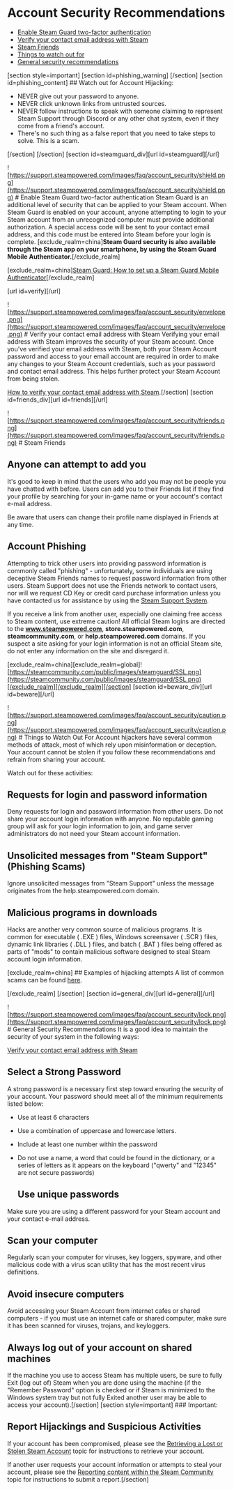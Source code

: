 # Account Security Recommendations


* [Enable Steam Guard two-factor authentication](#steamguard)
* [Verify your contact email address with Steam](#verify)
* [Steam Friends](#friends)
* [Things to watch out for](#beware)
* [General security recommendations](#general)

  
  
[section style=important]  [section id=phishing_warning]   [/section]    [section id=phishing_content] ## Watch out for Account Hijacking:

* NEVER give out your password to anyone.
* NEVER click unknown links from untrusted sources.
* NEVER follow instructions to speak with someone claiming to represent Steam Support through Discord or any other chat system, even if they come from a friend's account.
* There's no such thing as a false report that you need to take steps to solve. This is a scam.

 [/section]       [/section]      [section id=steamguard_div][url id=steamguard][/url]  
  
![https://support.steampowered.com/images/faq/account_security/shield.png](https://support.steampowered.com/images/faq/account_security/shield.png)  # Enable Steam Guard two-factor authentication
Steam Guard is an additional level of security that can be applied to your Steam account. When Steam Guard is enabled on your account, anyone attempting to login to your Steam account from an unrecognized computer must provide additional authorization. A special access code will be sent to your contact email address, and this code must be entered into Steam before your login is complete. [exclude_realm=china]**Steam Guard security is also available through the Steam app on your smartphone, by using the Steam Guard Mobile Authenticator.**[/exclude_realm]  
  
[exclude_realm=china][Steam Guard: How to set up a Steam Guard Mobile Authenticator](https://help.steampowered.com/en/faqs/view/6891-E071-C9D9-0134)[/exclude_realm]  
  
[url id=verify][/url]  
  
![https://support.steampowered.com/images/faq/account_security/envelope.png](https://support.steampowered.com/images/faq/account_security/envelope.png)  # Verify your contact email address with Steam
Verifying your email address with Steam improves the security of your Steam account. Once you've verified your email address with Steam, both your Steam Account password and access to your email account are required in order to make any changes to your Steam Account credentials, such as your password and contact email address. This helps further protect your Steam Account from being stolen.  
  
[How to verify your contact email address with Steam](https://help.steampowered.com/en/faqs/view/1F1B-BE53-E7CA-A76F#verify).[/section]    [section id=friends_div][url id=friends][/url]  
  
![https://support.steampowered.com/images/faq/account_security/friends.png](https://support.steampowered.com/images/faq/account_security/friends.png)  # Steam Friends
## Anyone can attempt to add you
It's good to keep in mind that the users who add you may not be people you have chatted with before. Users can add you to their Friends list if they find your profile by searching for your in-game name or your account's contact e-mail address.   
  
Be aware that users can change their profile name displayed in Friends at any time.  
  
## Account Phishing
Attempting to trick other users into providing password information is commonly called "phishing" - unfortunately, some individuals are using deceptive Steam Friends names to request password information from other users. Steam Support does not use the Friends network to contact users, nor will we request CD Key or credit card purchase information unless you have contacted us for assistance by using the [Steam Support System](https://help.steampowered.com/en/faqs/view/6F69-0324-B2DB-6E7E).  
  
If you receive a link from another user, especially one claiming free access to Steam content, use extreme caution! All official Steam logins are directed to the **www.steampowered.com**, **store.steampowered.com**, **steamcommunity.com**, or **help.steampowered.com** domains. If you suspect a site asking for your login information is not an official Steam site, do not enter any information on the site and disregard it.  
  
[exclude_realm=china][exclude_realm=global]![https://steamcommunity.com/public/images/steamguard/SSL.png](https://steamcommunity.com/public/images/steamguard/SSL.png)[/exclude_realm][/exclude_realm][/section]    [section id=beware_div][url id=beware][/url]  
  
![https://support.steampowered.com/images/faq/account_security/caution.png](https://support.steampowered.com/images/faq/account_security/caution.png)  # Things to Watch Out For
Account hijackers have several common methods of attack, most of which rely upon misinformation or deception. Your account cannot be stolen if you follow these recommendations and refrain from sharing your account.  
  
Watch out for these activities:  
  
## Requests for login and password information
Deny requests for login and password information from other users. Do not share your account login information with anyone. No reputable gaming group will ask for your login information to join, and game server administrators do not need your Steam account information.  
  
## Unsolicited messages from "Steam Support" (Phishing Scams)
Ignore unsolicited messages from "Steam Support" unless the message originates from the help.steampowered.com domain.  
  
## Malicious programs in downloads
Hacks are another very common source of malicious programs. It is common for executable ( .EXE ) files, Windows screensaver ( .SCR ) files, dynamic link libraries ( .DLL ) files, and batch ( .BAT ) files being offered as parts of "mods" to contain malicious software designed to steal Steam account login information.   
  
[exclude_realm=china] ## Examples of hijacking attempts
A list of common scams can be found [here](http://www.reddit.com/r/Steam/wiki/scamtypes).  
  
[/exclude_realm]  [/section]    [section id=general_div][url id=general][/url]  
  
![https://support.steampowered.com/images/faq/account_security/lock.png](https://support.steampowered.com/images/faq/account_security/lock.png)  # General Security Recommendations
It is a good idea to maintain the security of your system in the following ways:  
  
[Verify your contact email address with Steam](https://help.steampowered.com/en/faqs/view/1F1B-BE53-E7CA-A76F#verify)  
  
## Select a Strong Password
A strong password is a necessary first step toward ensuring the security of your account. Your password should meet all of the minimum requirements listed below:  
  

* Use at least 6 characters
* Use a combination of uppercase and lowercase letters.
* Include at least one number within the password
* Do not use a name, a word that could be found in the dictionary, or a series of letters as it appears on the keyboard ("qwerty" and "12345" are not secure passwords)

  ## Use unique passwords
Make sure you are using a different password for your Steam account and your contact e-mail address.  
  
## Scan your computer
Regularly scan your computer for viruses, key loggers, spyware, and other malicious code with a virus scan utility that has the most recent virus definitions.  
  
## Avoid insecure computers
Avoid accessing your Steam Account from internet cafes or shared computers - if you must use an internet cafe or shared computer, make sure it has been scanned for viruses, trojans, and keyloggers.  
  
## Always log out of your account on shared machines
If the machine you use to access Steam has multiple users, be sure to fully Exit (log out of) Steam when you are done using the machine (if the "Remember Password" option is checked or if Steam is minimized to the Windows system tray but not fully Exited another user may be able to access your account).[/section]         [section style=important] ### Important:
## Report Hijackings and Suspicious Activities
If your account has been compromised, please see the [Retrieving a Lost or Stolen Steam Account](https://help.steampowered.com/en/faqs/view/0A94-F308-34A5-1988) topic for instructions to retrieve your account.  
  
If another user requests your account information or attempts to steal your account, please see the [Reporting content within the Steam Community](https://help.steampowered.com/en/faqs/view/4DE7-17AA-0E8B-C1AD) topic for instructions to submit a report.[/section]  
  
